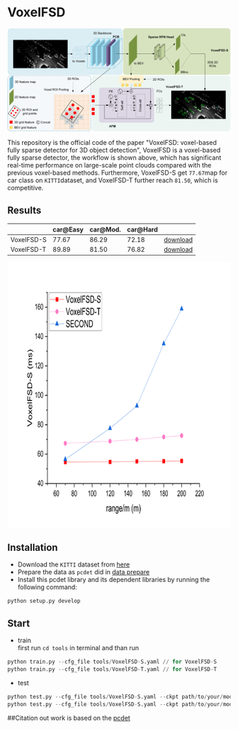 # VoxelFSD
![“Fig. 1 pipeline of VoxxelFSD“](pic/model.jpg)

This repository is the official code of the paper "VoxelFSD: voxel-based fully sparse detector for 3D object detection", VoxelFSD is a voxel-based fully sparse detector, the workflow is shown above, which has significant real-time performance on large-scale point clouds compared with the previous voxel-based methods. Furthermore, VoxelFSD-S get `77.67`map for car class on `KITTI`dataset, and VoxelFSD-T further reach `81.50`, which is competitive. 

## Results
||car@Easy|car@Mod.|car@Hard||
|---|---|---|---|---|
|VoxelFSD-S|77.67|86.29|72.18|[download](https://pan.baidu.com/s/1PuTBm4rSQ6HvkrzgEdO4sg?pwd=1234)|
|VoxelFSD-T|89.89|81.50|76.82|[download](https://pan.baidu.com/s/14hwOdXIwMWpOy7eg6dKdOQ?pwd=1234)|

<div style="text-align:left;">
    <img src="pic/time.png" alt="Image" width="800" height="600">
</div>


## Installation
* Download the `KITTI` dataset from [here](https://www.cvlibs.net/datasets/kitti/eval_object.php?obj_benchmark=3d)
* Prepare the data as `pcdet` did in [data prepare](https://github.com/open-mmlab/OpenPCDet/blob/master/docs/GETTING_STARTED.md)
* Install this pcdet library and its dependent libraries by running the following command:
```python
python setup.py develop
```

## Start
* train<br>
first run  `cd tools` in terminal and than run
```python
python train.py --cfg_file tools/VoxelFSD-S.yaml // for VoxelFSD-S
python train.py --cfg_file tools/VoxelFSD-T.yaml // for VoxelFSD-T
```
* test<br>
```python
python test.py --cfg_file tools/VoxelFSD-S.yaml --ckpt path/to/your/model // for VoxelFSD-S
python test.py --cfg_file tools/VoxelFSD-S.yaml --ckpt path/to/your/model // for VoxelFSD-T
```
##Citation
out work is based on the [pcdet](https://github.com/open-mmlab/OpenPCDet?tab=readme-ov-file)
